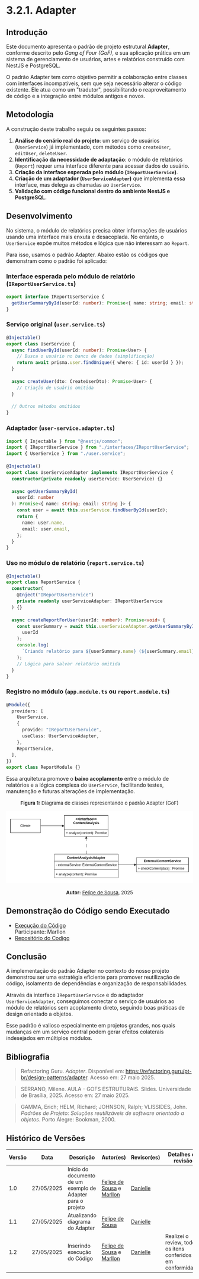 # 3.2.1. Adapter

## Introdução

Este documento apresenta o padrão de projeto estrutural **Adapter**, conforme descrito pelo _Gang of Four (GoF)_, e sua aplicação prática em um sistema de gerenciamento de usuários, artes e relatórios construído com NestJS e PostgreSQL.

O padrão Adapter tem como objetivo permitir a colaboração entre classes com interfaces incompatíveis, sem que seja necessário alterar o código existente. Ele atua como um "tradutor", possibilitando o reaproveitamento de código e a integração entre módulos antigos e novos.

## Metodologia

A construção deste trabalho seguiu os seguintes passos:

1. **Análise do cenário real do projeto**: um serviço de usuários (`UserService`) já implementado, com métodos como `createUser`, `editUser`, `deleteUser`.
2. **Identificação da necessidade de adaptação**: o módulo de relatórios (`Report`) requer uma interface diferente para acessar dados do usuário.
3. **Criação da interface esperada pelo módulo (`IReportUserService`)**.
4. **Criação de um adaptador (`UserServiceAdapter`)** que implementa essa interface, mas delega as chamadas ao `UserService`.
5. **Validação com código funcional dentro do ambiente NestJS e PostgreSQL.**

## Desenvolvimento

No sistema, o módulo de relatórios precisa obter informações de usuários usando uma interface mais enxuta e desacoplada. No entanto, o `UserService` expõe muitos métodos e lógica que não interessam ao `Report`.

Para isso, usamos o padrão Adapter. Abaixo estão os códigos que demonstram como o padrão foi aplicado:

### Interface esperada pelo módulo de relatório (`IReportUserService.ts`)

```ts
export interface IReportUserService {
  getUserSummaryById(userId: number): Promise<{ name: string; email: string }>;
}
```

### Serviço original (`user.service.ts`)

```ts
@Injectable()
export class UserService {
  async findUserById(userId: number): Promise<User> {
    // Busca o usuário no banco de dados (simplificação)
    return await prisma.user.findUnique({ where: { id: userId } });
  }

  async createUser(dto: CreateUserDto): Promise<User> {
    // Criação de usuário omitida
  }

  // Outros métodos omitidos
}
```

### Adaptador (`user-service.adapter.ts`)

```ts
import { Injectable } from "@nestjs/common";
import { IReportUserService } from "./interfaces/IReportUserService";
import { UserService } from "./user.service";

@Injectable()
export class UserServiceAdapter implements IReportUserService {
  constructor(private readonly userService: UserService) {}

  async getUserSummaryById(
    userId: number
  ): Promise<{ name: string; email: string }> {
    const user = await this.userService.findUserById(userId);
    return {
      name: user.name,
      email: user.email,
    };
  }
}
```

### Uso no módulo de relatório (`report.service.ts`)

```ts
@Injectable()
export class ReportService {
  constructor(
    @Inject("IReportUserService")
    private readonly userServiceAdapter: IReportUserService
  ) {}

  async createReportForUser(userId: number): Promise<void> {
    const userSummary = await this.userServiceAdapter.getUserSummaryById(
      userId
    );
    console.log(
      `Criando relatório para ${userSummary.name} (${userSummary.email})`
    );
    // Lógica para salvar relatório omitida
  }
}
```

### Registro no módulo (`app.module.ts` ou `report.module.ts`)

```ts
@Module({
  providers: [
    UserService,
    {
      provide: "IReportUserService",
      useClass: UserServiceAdapter,
    },
    ReportService,
  ],
})
export class ReportModule {}
```

Essa arquitetura promove o **baixo acoplamento** entre o módulo de relatórios e a lógica complexa do `UserService`, facilitando testes, manutenção e futuras alterações de implementação.

<font size="2"><p style="text-align: center"><b>Figura 1:</b> Diagrama de classes representando o padrão Adapter (GoF)</p></font>

<div style="text-align: center;">

![figura1](./assets/images/adapter.png)

</div>

<font size="2"><p style="text-align: center"><b>Autor:</b> <a href="https://github.com/fsousac">Felipe de Sousa</a>, 2025</p></font>

## Demonstração do Código sendo Executado

- [Execução do Código](https://drive.google.com/file/d/1BtfxAvXlnjMYnEGdbvHQaV4fXT82EkpP/view?usp=sharing)</br>
  Participante: Marllon
- [Repositório do Codigo](https://github.com/UnBArqDsw2025-1-Turma01/2025.1-T01-_G2_PinacotecaOnline_Entrega_03/tree/code-adapter/docs/Projeto/adapter)

## Conclusão

A implementação do padrão Adapter no contexto do nosso projeto demonstrou ser uma estratégia eficiente para promover reutilização de código, isolamento de dependências e organização de responsabilidades.

Através da interface `IReportUserService` e do adaptador `UserServiceAdapter`, conseguimos conectar o serviço de usuários ao módulo de relatórios sem acoplamento direto, seguindo boas práticas de design orientado a objetos.

Esse padrão é valioso especialmente em projetos grandes, nos quais mudanças em um serviço central podem gerar efeitos colaterais indesejados em múltiplos módulos.

## Bibliografia

> Refactoring Guru. _Adapter_. Disponível em: https://refactoring.guru/pt-br/design-patterns/adapter. Acesso em: 27 maio 2025.

> SERRANO, Milene. AULA - GOFS ESTRUTURAIS. Slides. Universidade de Brasília, 2025. Acesso em: 27 maio 2025.

> GAMMA, Erich; HELM, Richard; JOHNSON, Ralph; VLISSIDES, John. _Padrões de Projeto: Soluções reutilizáveis de software orientado a objetos_. Porto Alegre: Bookman, 2000.

## Histórico de Versões

| Versão | Data       | Descrição                                                   | Autor(es)                                                                             | Revisor(es)   | Detalhes da revisão |
| ------ | ---------- | ----------------------------------------------------------- | ------------------------------------------------------------------------------------- | ------------- | ------------------- |
| 1.0    | 27/05/2025 | Início do documento de um exemplo de Adapter para o projeto | [Felipe de Sousa](https://github.com/fsousac) e [Marllon](https://github.com/m4rllon) | [Danielle](https://github.com/Danizelle) |      |
| 1.1    | 27/05/2025 | Atualizando diagrama do Adapter                             | [Felipe de Sousa](https://github.com/fsousac)                                         | [Danielle](https://github.com/Danizelle) |       |
| 1.2    | 27/05/2025 | Inserindo execução do Código                                | [Felipe de Sousa](https://github.com/fsousac) e [Marllon](https://github.com/m4rllon) | [Danielle](https://github.com/Danizelle) | Realizei o review, todos os itens conferidos e em conformidade.      |
